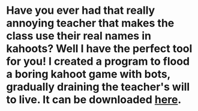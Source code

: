 # Have you ever had that really annoying teacher that makes the class use their real names in kahoots? Well I have the perfect tool for you! I created a program to flood a boring kahoot game with bots, gradually draining the teacher's will to live. It can be downloaded [here](https://github.com/jptr218/kahoot_flood/raw/main/kahoot_flood.exe).
